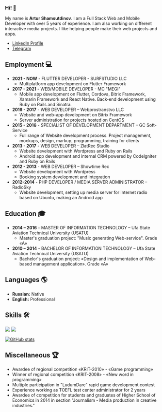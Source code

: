 ### Hi! 👋

My name is **Artur Shamsutdinov**. 
I am a Full Stack Web and Mobile Developer with over 5 years of experience. I am also working on different interactive media projects. I like helping people make their web projects and apps.

- [LinkedIn Profile](http://linkedin.com/in/rocketstorm)
- [Telegram](https://telegram.me/roketpik)

## Employment 💻

- **2021 - NOW** - FLUTTER DEVELOPER - SURFSTUDIO LLC
    - Multiplatform app development on Flutter Framework
- **2017 - 2021** - WEB/MOBILE DEVELOPER - MC "MEGI"
    - Mobile app development on Flutter, Cordova, Bitrix Framework, Xamarin Framework and React Native. Back-end development using Ruby on Rails and Sinatra.
- **2016 - 2017** - WEB DEVELOPER – Webprostranstvo LLC
    - Website and web-app development on Bitrix Framework
    - Server administration for projects hosted on CentOS
- **2015 - 2016** - SPECIALIST OF DEVELOPMENT DEPARTMENT – GC Soft-Service
    - Full range of Website development process. Project management, mockups, design, markup, programming, training for clients
- **2013 - 2017** - WEB DEVELOPER – ZlatRec Studio
    - Website development with Wordpress and Ruby on Rails
    - Android app development and internal CRM powered by CodeIgniter and Ruby on Rails
- **2012 - 2013** - WEB DEVELOPER – Showtime Rec
    - Website development with Wordpress
    - Booking system development and integration
- **2012-2014** - PHP DEVELOPER / MEDIA SERVER ADMINISTRATOR – RadioSky
    - Website development, setting up media server for internet radio based on Ubuntu, making an Android app
    
## Education 🎓

- **2014 – 2016** - MASTER OF INFORMATION TECHNOLOGY – Ufa State Aviation Technical University (USATU)
    - Master's graduation project: "Music generating Web-service". Grade «A»
- **2010 – 2014** - BACHELOR OF INFORMATION TECHNOLOGY – Ufa State Aviation Technical University (USATU)
    - Bachelor's graduation project: «Design and implementation of Web-based management application». Grade «A»
    
## Languages 🌎

- **Russian:** Native
- **English:** Professional

## Skills 🛠️

![](https://img.shields.io/badge/Dart-0175C2?style=flat&logo=dart&logoColor=white) ![](https://img.shields.io/badge/Flutter-02569B?style=flat&logo=flutter&logoColor=white)

[![GitHub stats](https://github-readme-stats.vercel.app/api?username=roketstorm&show_icons=true&theme=city_lights)](https://github.com/anuraghazra/github-readme-stats)

## Miscellaneous 🏆

- Awardee of regional competition «KRIT-2010» - «Game programming»
- Winner of regional competition «KRIT-2008» - «New word in programming»
- Multiple participation in "LudumDare" rapid game development contest
- Experience working as TOEFL test center administrator for 2 years
- Awardee of competition for students and graduates of Higher School of Economics in 2014 in section "Journalism - Media production in creative industries."
